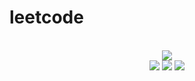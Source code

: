 # leetcode

<div align="center">
<br/>
<img src="https://img.shields.io/badge/Solved-462/3077%20=%2015%25-blue.svg?style=flat-square" />
<br/>
<img src="https://img.shields.io/badge/Easy-210/780-5CB85D.svg?style=flat-square" />
<img src="https://img.shields.io/badge/Medium-196/1615-F0AE4E.svg?style=flat-square" />
<img src="https://img.shields.io/badge/Hard-56/683-D95450.svg?style=flat-square" />
</div>